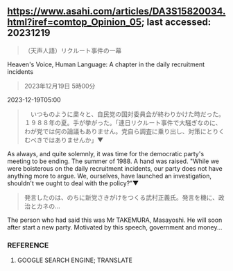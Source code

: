 ## https://www.asahi.com/articles/DA3S15820034.html?iref=comtop_Opinion_05; last accessed: 20231219

> （天声人語）リクルート事件の一幕

Heaven's Voice, Human Language: A chapter in the daily recruitment incidents

> 2023年12月19日 5時00分

2023-12-19T05:00

>　いつものように粛々と、自民党の国対委員会が終わりかけた時だった。１９８８年の夏。手が挙がった。「連日リクルート事件で大騒ぎなのに、わが党では何の論議もありません。党自ら調査に乗り出し、対策にとりくむべきではありませんか」▼

As always, and quite solemnly, it was time for the democratic party's meeting to be ending. The summer of 1988. A hand was raised. "While we were boisterous on the daily recruitment incidents, our party does not have anything more to argue. We, ourselves, have launched an investigation, shouldn't we ought to deal with the policy?"▼

> 発言したのは、のちに新党さきがけをつくる武村正義氏。発言を機に、政治とカネの…

The person who had said this was Mr TAKEMURA, Masayoshi. He will soon after start a new party. Motivated by this speech, government and money...

### REFERENCE

1) GOOGLE SEARCH ENGINE; TRANSLATE
